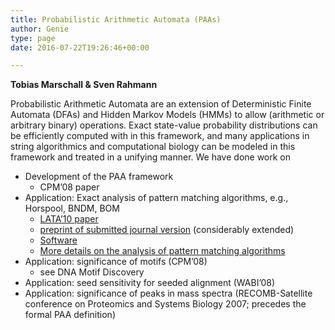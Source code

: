 ```yaml
---
title: Probabilistic Arithmetic Automata (PAAs)
author: Genie
type: page
date: 2016-07-22T19:26:46+00:00

---
```

**Tobias Marschall & Sven Rahmann**

Probabilistic Arithmetic Automata are an extension of Deterministic Finite Automata (DFAs) and Hidden Markov Models (HMMs) to allow (arithmetic or arbitrary binary) operations. Exact state-value probability distributions can be efficiently computed with in this framework, and many applications in string algorithmics and computational biology can be modeled in this framework and treated in a unifying manner. We have done work on

  * Development of the PAA framework 
      * CPM&#8217;08 paper
  * Application: Exact analysis of pattern matching algorithms, e.g., Horspool, BNDM, BOM 
      * [LATA&#8217;10 paper][1]
      * [preprint of submitted journal version][2] (considerably extended)
      * [Software][3]
      * [More details on the analysis of pattern matching algorithms][4]
  * Application: significance of motifs (CPM&#8217;08) 
      * see DNA Motif Discovery
  * Application: seed sensitivity for seeded alignment (WABI&#8217;08)
  * Application: significance of peaks in mass spectra (RECOMB-Satellite conference on Proteomics and Systems Biology 2007; precedes the formal PAA definition)

 [1]: http://www.springerlink.com/content/g6xv2v740j61w462/fulltext.pdf
 [2]: http://arxiv.org/abs/1009.6114
 [3]: http://genomeinformatics.uni-due.de/software
 [4]: http://genomeinformatics.uni-due.de/research/analysis-of-pattern-matching-algorithms/
